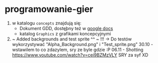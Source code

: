 # programowanie-gier
1. w katalogu `concepts` znajdują się:
	* Dokument GDD, dostęþny też w [google docs](https://docs.google.com/document/d/19CIVFhuxIzqnV0dZgqgqo7aPtZrhLnQpKyIgsz5SxQU/edit?usp=sharing)
	* katalog `Graphics` z grafikami koncepcyjnymi
2. ~ Added backgrounds and test sprite ^^ ~ !!! -> Do testów wykorzystywać "Alpha_Background.png" i "Test_sprite.png"
30.10 - wstawilem to co zdazylem, sry ze byle gdzie :P
06.11 - Shotting https://www.youtube.com/watch?v=cei9BZMzVLY
SRY za syf XD
